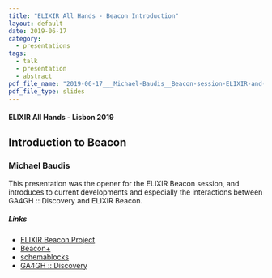 ```yaml
---
title: "ELIXIR All Hands - Beacon Introduction"
layout: default
date: 2019-06-17
category:
  - presentations
tags:
  - talk
  - presentation
  - abstract
pdf_file_name: "2019-06-17___Michael-Baudis__Beacon-session-ELIXIR-and-GA4GH__ELIXIR-Lisbon-2019.pdf"
pdf_file_type: slides
---
```


#### ELIXIR All Hands - Lisbon 2019
## Introduction to Beacon
### Michael Baudis

This presentation was the opener for the ELIXIR Beacon session, and introduces to current developments and especially the interactions between GA4GH :: Discovery and ELIXIR Beacon.

##### Links

* [ELIXIR Beacon Project](http://beacon-project.io)
* [Beacon+](http://beacon.progenetix.org)
* [schemablocks](http://schemablocks.org)
* [GA4GH :: Discovery](http://ga4gh-discovery.github.io)

